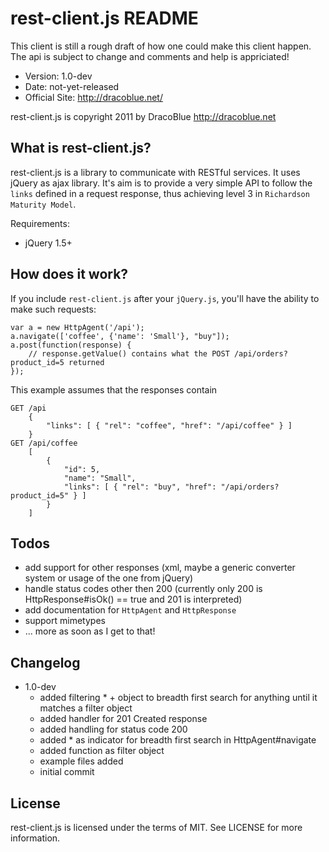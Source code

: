 rest-client.js README
=======================

This client is still a rough draft of how one could make this client happen.
The api is subject to change and comments and help is appriciated!

* Version: 1.0-dev
* Date: not-yet-released
* Official Site: <http://dracoblue.net/>

rest-client.js is copyright 2011 by DracoBlue <http://dracoblue.net>

What is rest-client.js?
-----------------------

rest-client.js is a library to communicate with RESTful services. It uses
jQuery as ajax library. It's aim is to provide a very simple API to follow
the `links` defined in a request response, thus achieving
level 3 in `Richardson Maturity Model`.

Requirements:

* jQuery 1.5+

How does it work?
-----------------

If you include `rest-client.js` after your `jQuery.js`, you'll have the ability
to make such requests:

    var a = new HttpAgent('/api');
    a.navigate(['coffee', {'name': 'Small'}, "buy"]);
    a.post(function(response) {
        // response.getValue() contains what the POST /api/orders?product_id=5 returned
    });

This example assumes that the responses contain

    GET /api
        {
            "links": [ { "rel": "coffee", "href": "/api/coffee" } ]
        }
    GET /api/coffee
        [
            {
                "id": 5,
                "name": "Small",
                "links": [ { "rel": "buy", "href": "/api/orders?product_id=5" } ]
            }
        ]

Todos
-----

* add support for other responses (xml, maybe a generic converter system or usage of the one from jQuery)
* handle status codes other then 200 (currently only 200 is HttpResponse#isOk() == true and 201 is interpreted)
* add documentation for `HttpAgent` and `HttpResponse`
* support mimetypes
* ... more as soon as I get to that!

Changelog
---------

* 1.0-dev
  - added filtering * + object to breadth first search for anything until it matches a filter object
  - added handler for 201 Created response
  - added handling for status code 200
  - added * as indicator for breadth first search in HttpAgent#navigate
  - added function as filter object
  - example files added
  - initial commit

License
--------

rest-client.js is licensed under the terms of MIT. See LICENSE for more information.
